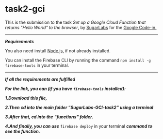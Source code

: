 # task2-gci

This is the submission to the task *Set up a Google Cloud Function that returns "Hello World" to the browser*, by [SugarLabs](https://sugarlabs.org/) for the [Google Code-in.](https://codein.withgoogle.com/)

---
***Requirements***

You also need install [Node.js](https://nodejs.org/en/), if not already installed.

You can install the Firebase CLI by running the command ```npm install -g firebase-tools``` in your terminal.

---

***If all the requirements are fulfilled***

***For the link, you can (if you have ```firebase-tools``` installed):***

***1.Download this file,***

***2.Then cd into the main folder "SugarLabs-GCI-task2" using a terminal***

***3.After that, cd into the "functions" folder.***

***4.And finally, you can use*** ```firebase deploy``` in your terminal ***command to see the function.***
